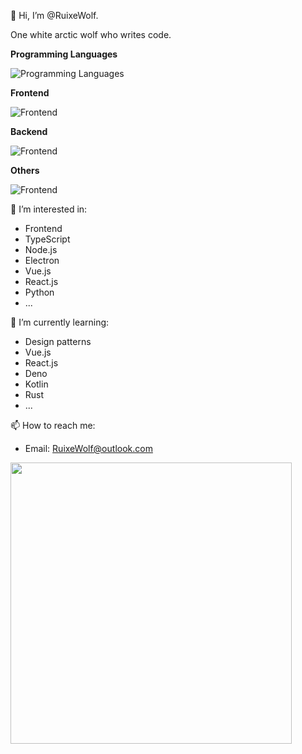 👋 Hi, I’m @RuixeWolf.

One white arctic wolf who writes code.

**Programming Languages**

![Programming Languages](https://skillicons.dev/icons?i=ts,js,nodejs,deno,py,kotlin,java&theme=light)

**Frontend**

![Frontend](https://skillicons.dev/icons?i=vite,electron,vue,react,sass&theme=light)

**Backend**

![Frontend](https://skillicons.dev/icons?i=express,django,mongodb,sqlite,mysql&theme=light)


**Others**

![Frontend](https://skillicons.dev/icons?i=vscode,linux,docker&theme=light)

👀 I’m interested in:

- Frontend
- TypeScript
- Node.js
- Electron
- Vue.js
- React.js
- Python
- ...

🌱 I’m currently learning:

- Design patterns
- Vue.js
- React.js
- Deno
- Kotlin
- Rust
- ...


📫 How to reach me:

- Email: RuixeWolf@outlook.com

<img align="left" width="450" src="https://github-readme-stats.vercel.app/api?username=RuixeWolf&show_icons=true&icon_color=0078e7&title_color=0078e7&include_all_commits=true" />

<!---
RuixeWolf/RuixeWolf is a ✨ special ✨ repository because its `README.md` (this file) appears on your GitHub profile.
You can click the Preview link to take a look at your changes.
--->
